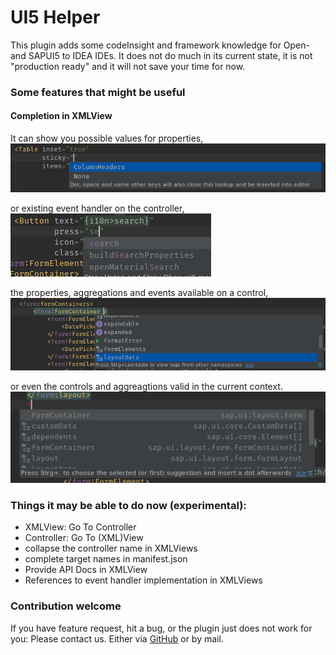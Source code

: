 # UI5 Helper

This plugin adds some codeInsight and framework knowledge for Open- and SAPUI5 to IDEA IDEs.
It does not do much in its current state, it is not "production ready" and it will not save your time for
now.


### Some features that might be useful

#### Completion in XMLView
It can show you possible values for properties,
[![](./doc/screenshots/xml_attribute_value_completion.png)](./doc/screenshots/xml_attribute_value_completion.png)

or existing event handler on the controller,<br />
[![](./doc/screenshots/xml_event_handler_completion.png)](./doc/screenshots/xml_event_handler_completion.png) 

the properties, aggregations and events available on a control,
[![](./doc/screenshots/xml_attribute_completion.png)](./doc/screenshots/xml_attribute_completion.png)

or even the controls and aggreagtions valid in the current context.
[![](./doc/screenshots/xml_tag_completion.png)](./doc/screenshots/xml_tag_completion.png)


### Things it may be able to do now (experimental):

 - XMLView: Go To Controller
 - Controller: Go To (XML)View
 - collapse the controller name in XMLViews
 - complete target names in manifest.json
 - Provide API Docs in XMLView
 - References to event handler implementation in XMLViews


### Contribution welcome

If you have feature request, hit a bug, or the plugin just does not work for you: Please contact us. Either via [GitHub](https://github.com/UNIORG-Solutions/idea-ui5helper/issues/new) or by mail.
 